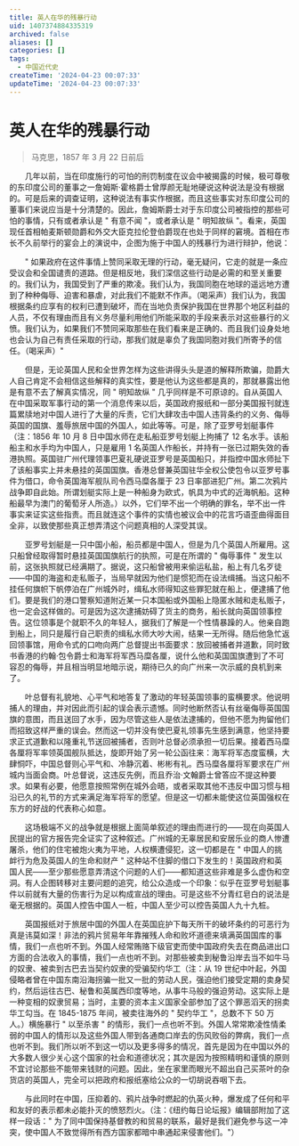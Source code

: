 ```yaml
---
title: 英人在华的残暴行动
uid: 1407374884335319
archived: false
aliases: []
categories: []
tags:
  - 中国近代史
createTime: '2024-04-23 00:07:33'
updateTime: '2024-04-23 00:07:33'
---
```


# 英人在华的残暴行动

> 马克思，1857 年 3 月 22 日前后

　　几年以前，当在印度施行的可怕的刑罚制度在议会中被揭露的时候，极可尊敬的东印度公司的董事之一詹姆斯·霍格爵士曾厚颜无耻地硬说这种说法是没有根据的。可是后来的调查证明，这种说法有事实作根据，而且这些事实对东印度公司的董事们来说应当是十分清楚的。因此，詹姆斯爵士对于东印度公司被指控的那些可怕的事情，只有或者承认是 " 有意不闻 "，或者承认是 " 明知故纵 "。看来，英国现任首相帕麦斯顿勋爵和外交大臣克拉伦登伯爵现在也处于同样的窘境。首相在市长不久前举行的宴会上的演说中，企图为施于中国人的残暴行为进行辩护，他说：

　　" 如果政府在这件事情上赞同采取无理的行动，毫无疑问，它走的就是一条应受议会和全国谴责的道路。但是相反地，我们深信这些行动是必需的和至关重要的。我们认为，我国受到了严重的欺凌。我们认为，我国同胞在地球的遥远地方遭到了种种侮辱、迫害和暴虐，对此我们不能默不作声。（喝采声）我们认为，我国根据条约应享有的权利已遭到破坏，而在当地负责保护我国在世界那个地区利益的人员，不仅有理由而且有义务尽量利用他们所能采取的手段来表示对这些暴行的义愤。我们认为，如果我们不赞同采取那些在我们看来是正确的、而且我们设身处地也会认为自己有责任采取的行动，那我们就是辜负了我国同胞对我们所寄予的信任。（喝采声）"

　　但是，无论英国人民和全世界怎样为这些讲得头头是道的解释所欺骗，勋爵大人自己肯定不会相信这些解释的真实性，要是他认为这些都是真的，那就暴露出他是有意不去了解真实情况，同 " 明知故纵 " 几乎同样是不可原谅的。自从英国人在中国采取军事行动的第一个消息传来以后，英国政府报纸和一部分美国报刊就连篇累牍地对中国人进行了大量的斥责，它们大肆攻击中国人违背条约的义务、侮辱英国的国旗、羞辱旅居中国的外国人，如此等等。可是，除了亚罗号划艇事件（注：1856 年 10 月 8 日中国水师在走私船亚罗号划艇上拘捕了 12 名水手。该船船主和水手均为中国人，只是雇用 1 名英国人作船长，并持有一张已过期失效的香港执照。英国驻广州代理领事巴夏礼硬说亚罗号是英国船只，并指控中国水师扯下了该船事实上并未悬挂的英国国旗。香港总督兼英国驻华全权公使包令以亚罗号事件为借口，命令英国海军舰队司令西马糜各厘于 23 日率部进犯广州。第二次鸦片战争即自此始。所谓划艇实际上是一种船身为欧式，帆具为中式的近海帆船。这种船最早为澳门的葡萄牙人所造。）以外，它们举不出一个明确的罪名，举不出一件事实来证实这些指责。而且就连这个事件的实情也被议会中的花言巧语歪曲得面目全非，以致使那些真正想弄清这个问题真相的人深受其误。

　　亚罗号划艇是一只中国小船，船员都是中国人，但是为几个英国人所雇用。这只船曾经取得暂时悬挂英国国旗航行的执照，可是在所谓的 " 侮辱事件 " 发生以前，这张执照就已经满期了。据说，这只船曾被用来偷运私盐，船上有几名歹徒——中国的海盗和走私贩子，当局早就因为他们是惯犯而在设法缉捕。当这只船不挂任何旗帜下帆停泊在广州城外时，缉私水师得知这些罪犯就在船上，便逮捕了他们。要是我们的港口警察知道附近某一只本国船或外国船上隐匿水贼和走私贩子，也一定会这样做的。可是因为这次逮捕妨碍了货主的商务，船长就向英国领事控告。这位领事是个就职不久的年轻人，据我们了解是一个性情暴躁的人。他亲自跑到船上，同只是履行自己职责的缉私水师大吵大闹，结果一无所得。随后他急忙返回领事馆，用命令式的口吻向两广总督提出书面要求：放回被捕者并道歉，同时致书香港的约翰·包令爵士和海军将军西马糜各厘，说什么他和英国国旗遭到了不可容忍的侮辱，并且相当明显地暗示说，期待已久的向广州来一次示威的良机到来了。

　　叶总督有礼貌地、心平气和地答复了激动的年轻英国领事的蛮横要求。他说明捕人的理由，并对因此而引起的误会表示遗憾。同时他断然否认有丝毫侮辱英国国旗的意图，而且送回了水手，因为尽管这些人是依法逮捕的，但他不愿为拘留他们而招致这样严重的误会。然而这一切并没有使巴夏礼领事先生感到满意，他坚持要求正式道歉和以隆重礼节送回被捕者，否则叶总督必须承担一切后果。接着西马糜各厘将军率领英国舰队抵达，旋即开始了另一轮公函往来：海军将军态度蛮横，大肆恫吓，中国总督则心平气和、冷静沉着、彬彬有礼。西马糜各厘将军要求在广州城内当面会商。叶总督说，这违反先例，而且乔治·文翰爵士曾答应不提这种要求。如果有必要，他愿意按照常例在城外会晤，或者采取其他不违反中国习惯与相沿已久的礼节的方式来满足海军将军的愿望。但是这一切都未能使这位英国强权在东方的好战的代表称心如意。

　　这场极端不义的战争就是根据上面简单叙述的理由而进行的——现在向英国人民提出的官方报告完全证实了这种叙述。广州城的无辜居民和安居乐业的商人惨遭屠杀，他们的住宅被炮火夷为平地，人权横遭侵犯，这一切都是在 " 中国人的挑衅行为危及英国人的生命和财产 " 这种站不住脚的借口下发生的！英国政府和英国人民——至少那些愿意弄清这个问题的人们——都知道这些非难是多么虚伪和空洞。有人企图转移对主要问题的追究，给公众造成一个印象：似乎在亚罗号划艇事件以前就有大量的伤害行为足以构成宣战的理由。可是这些不分青红皂白的说法是毫无根据的。英国人控告中国人一桩，中国人至少可以控告英国人九十九桩。

　　英国报纸对于旅居中国的外国人在英国庇护下每天所干的破坏条约的可恶行为真是讳莫如深！非法的鸦片贸易年年靠摧残人命和败坏道德来填满英国国库的事情，我们一点也听不到。外国人经常贿赂下级官吏而使中国政府失去在商品进出口方面的合法收入的事情，我们一点也听不到。对那些被卖到秘鲁沿岸去当不如牛马的奴隶、被卖到古巴去当契约奴隶的受骗契约华工（注：从 19 世纪中叶起，外国侵略者曾在中国东南沿海拐骗一批又一批的劳动人民，强迫他们接受定期的卖身契约，然后运往古巴、秘鲁和英属西印度等地，从事牛马般的强迫劳动。这实际上是一种变相的奴隶贸易；当时，主要的资本主义国家全部参加了这个罪恶滔天的拐卖华工勾当。在 1845-1875 年间，被卖往海外的 " 契约华工 "，总数不下 50 万人。）横施暴行 " 以至杀害 " 的情形，我们一点也听不到。外国人常常欺凌性情柔弱的中国人的情形以及这些外国人带到各通商口岸去的伤风败俗的弊病，我们一点也听不到。我们所以听不到这一切以及更多得多的情况，首先是因为在中国以外的大多数人很少关心这个国家的社会和道德状况；其次是因为按照精明和谨慎的原则不宜讨论那些不能带来钱财的问题。因此，坐在家里而眼光不超出自己买茶叶的杂货店的英国人，完全可以把政府和报纸塞给公众的一切胡说吞咽下去。

　　与此同时在中国，压抑着的、鸦片战争时燃起的仇英火种，爆发成了任何和平和友好的表示都未必能扑灭的愤怒烈火。（注：《纽约每日论坛报》编辑部附加了这样一段话：" 为了同中国保持基督教的和贸易的联系，最好是我们避免参与这一冲突，使中国人不致觉得所有西方国家都暗中串通起来侵害他们。"）
